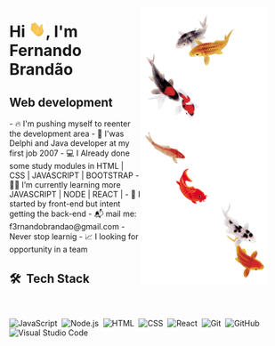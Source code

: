 <figure align="center">
   <img align="right" alt="an avatar" height="500em" width="227" src="akira.png">
 </figure>
 
   <h1>  Hi <img src="hi.gif" width="30px">, I'm Fernando Brandão</h1> 
   <h2> Web development</h2>
   
<div>
    - 🔥 I'm pushing myself to reenter the development area 
    - 💾 I'was Delphi and Java developer at my first job 2007
    - 💻 I Already done some study modules in HTML | CSS | JAVASCRIPT | BOOTSTRAP 
    - 🧑‍💻 I’m currently learning more JAVASCRIPT | NODE | REACT | 
    - 🔭 I started by front-end but intent getting the back-end
    - 📬 mail me: f3rnandobrandao@gmail.com
    -  Never stop learnig
    - 📈 I looking for opportunity in a team
</div>

## 🛠 &nbsp;Tech Stack
<br><br>
![JavaScript](https://img.shields.io/badge/-JavaScript-05122A?style=flat&logo=javascript)&nbsp;
![Node.js](https://img.shields.io/badge/-Node.js-05122A?style=flat&logo=node.js)&nbsp;
![HTML](https://img.shields.io/badge/-HTML-05122A?style=flat&logo=HTML5)&nbsp;
![CSS](https://img.shields.io/badge/-CSS-05122A?style=flat&logo=CSS3&logoColor=1572B6)&nbsp;
![React](https://img.shields.io/badge/-React-05122A?style=flat&logo=react)&nbsp;
![Git](https://img.shields.io/badge/-Git-05122A?style=flat&logo=git)&nbsp;
![GitHub](https://img.shields.io/badge/-GitHub-05122A?style=flat&logo=github)&nbsp;
![Visual Studio Code](https://img.shields.io/badge/-Visual%20Studio%20Code-05122A?style=flat&logo=visual-studio-code&logoColor=007ACC)&nbsp;
